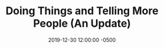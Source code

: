 ---
layout: post
title:  "Doing Things and Telling More People (An Update)"
comments: true
date:   2019-12-30 12:00:00 -0500
categories: general
draft: true
---